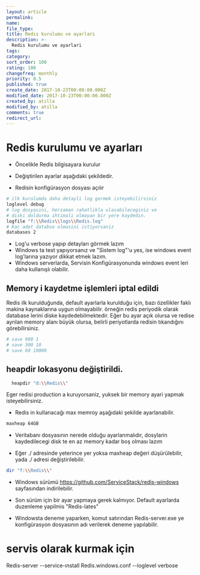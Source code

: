 ```yaml
---
layout: article
permalink:
name:
file_type:
title: Redis kurulumu ve ayarlari
description: >-
  Redis kurulumu ve ayarlari
tags:  
category:  
sort_order: 100
rating: 100
changefreq: monthly
priority: 0.5
published: true
create_date: 2017-10-23T00:00:00.000Z
modified_date: 2017-10-23T00:00:00.000Z
created_by: atilla
modified_by: atilla
comments: true
redirect_url:
---
```

# Redis kurulumu ve ayarları

- Öncelikle Redis bilgisayara kurulur

- Değiştirilen ayarlar aşağıdaki şekildedir.
- Redisin konfigürasyon dosyası açılır

```bash
# ilk kurulumda daha detayli log gormek isteyebilirsiniz
loglevel debug
# log dosyasini, herzaman rahatlikla ulasabileceginiz ve
# diski doldurma ihtimali olmayan bir yere kaydedin.
logfile "f:\\Redis\\logs\\Redis.log"
# Kac adet databse olmasini istiyorsaniz
databases 2
```
- Log'u verbose yapıp detayları görmek lazım
- Windows ta test yapıyorsanız ve "Sistem log"'u yes, ise windows event log'larına yazıyor dikkat etmek lazım.
- Windows serverlarda, Servisin Konfigürasyonunda windows event leri daha kullanışlı olabilir.

## Memory i kaydetme işlemleri iptal edildi
Redis ilk kurulduğunda, default ayarlarla kurulduğu için, bazı özellikler
faklı makina kaynaklarına uygun olmayabilir. örneğin redis periyodik olarak database lerini
diske kaydedebilmektedir. Eğer bu ayar açık olursa ve redise ayrılan memory alanı büyük olursa,
belirli periyotlarda redisin tıkandığını görebilirsiniz.

```bash
# save 900 1
# save 300 10
# save 60 10000
```

## heapdir lokasyonu değiştirildi.
```bash
  heapdir "d:\\Redis\\"
```

Eger redisi production a kuruyorsaniz, yuksek bir memory ayari yapmak isteyebilirsiniz.

- Redis in kullanacağı max memroy aşağıdaki şekilde ayarlanabilir.
```bash
maxheap 64GB
```

- Veritabanı dosyasının nerede olduğu ayarlanmalıdır, dosylarin kaydedilecegi disk te en az memory kadar boş olması lazım

- Eğer ./ adresinde yeterince yer yoksa maxheap değeri düşürülebilir, yada ./ adresi değiştirilebilir.
```bash
dir "f:\\Redis\\"
```


- Windows sürümü https://github.com/ServiceStack/redis-windows sayfasından indirilebilir.
- Son sürüm için bir ayar yapmaya gerek kalmıyor. Default ayarlarda duzenleme yapilmis "Redis-lates"

- Windowsta deneme yaparken, komut satırından Redis-server.exe ye konfigürasyon dosyasının adı verilerek deneme yapılabilir.



# servis olarak kurmak için

Redis-server --service-ınstall Redis.windows.conf --loglevel verbose
